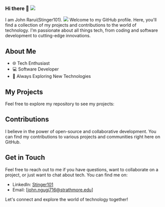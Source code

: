 ### Hi there 👋 ![](https://komarev.com/ghpvc/?username=stinger101&color=green)
I am John Rarui(Stinger101).
![](https://hit.yhype.me/github/profile?user_id=32893657)
Welcome to my GitHub profile. Here, you'll find a collection of my projects and contributions to the world of technology. I'm passionate about all things tech, from coding and software development to cutting-edge innovations.

## About Me

- 🌐 Tech Enthusiast
- 💻 Software Developer
- 🚀 Always Exploring New Technologies

## My Projects

Feel free to explore my repository to see my projects:
<!--
1. **Project 1**
   - Description: A brief description of your project.
   - Link: [Project 1](link-to-project-1)
-->

## Contributions

I believe in the power of open-source and collaborative development. You can find my contributions to various projects and communities right here on GitHub.

## Get in Touch

Feel free to reach out to me if you have questions, want to collaborate on a project, or just want to chat about tech. You can find me on:

- LinkedIn: [Stinger101](https://www.linkedin.com/in/john-rarui-ngugi-539091165)
- Email: [john.ngugi716@strathmore.edu]

Let's connect and explore the world of technology together!
<!--
**Stinger101/stinger101** is a ✨ _special_ ✨ repository because its `README.md` (this file) appears on your GitHub profile.

Here are some ideas to get you started:

- 🔭 I’m currently working on ...
- 🌱 I’m currently learning ...
- 👯 I’m looking to collaborate on ...
- 🤔 I’m looking for help with ...
- 💬 Ask me about ...
- 📫 How to reach me: ...
- 😄 Pronouns: ...
- ⚡ Fun fact: ...
-->
